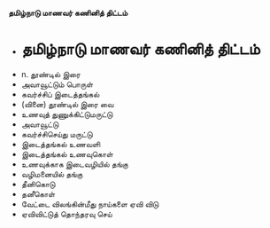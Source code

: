 **தமிழ்நாடு மாணவர் கணினித் திட்டம்**
- # தமிழ்நாடு மாணவர் கணினித் திட்டம்
- n. தூண்டில் இரை
- அவாவூட்டும் பொருள்
- கவர்ச்சிப் இடைத்தங்கல்
- (வினை) தூண்டில் இரை வை
- உணவுத் துணுக்கிட்டுமருட்டு
- அவாவூட்டு
- கவர்ச்சிசெய்து மருட்டு
- இடைத்தங்கல் உணவளி
- இடைத்தங்கல் உணவுகொள்
- உணவுக்காக இடைவழியில் தங்கு
- வழிமனையில் தங்கு
- தீனிகொடு
- தனீகொள்
- வேட்டை விலங்கின்மீது நாய்களை ஏவி விடு
- ஏவிவிட்டுத் தொந்தரவு செய்

